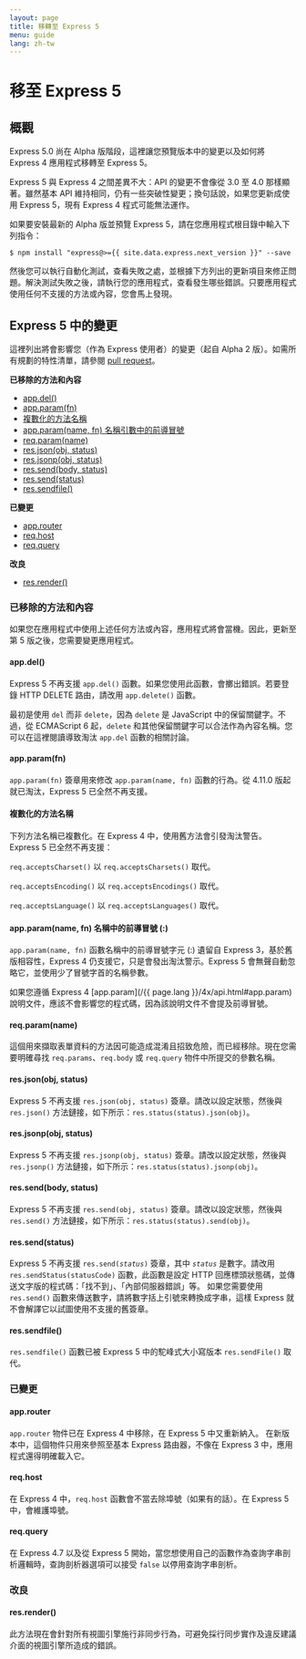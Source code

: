 ```yaml
---
layout: page
title: 移轉至 Express 5
menu: guide
lang: zh-tw
---
```


# 移至 Express 5

<h2 id="overview">概觀</h2>

Express 5.0 尚在 Alpha 版階段，這裡讓您預覽版本中的變更以及如何將 Express 4 應用程式移轉至 Express 5。

Express 5 與 Express 4 之間差異不大：API 的變更不會像從 3.0 至 4.0 那樣顯著。雖然基本 API 維持相同，仍有一些突破性變更；換句話說，如果您更新成使用 Express 5，現有 Express 4 程式可能無法運作。

如果要安裝最新的 Alpha 版並預覽 Express 5，請在您應用程式根目錄中輸入下列指令：

```console
$ npm install "express@>={{ site.data.express.next_version }}" --save
```

然後您可以執行自動化測試，查看失敗之處，並根據下方列出的更新項目來修正問題。解決測試失敗之後，請執行您的應用程式，查看發生哪些錯誤。只要應用程式使用任何不支援的方法或內容，您會馬上發現。

<h2 id="changes">Express 5 中的變更</h2>

這裡列出將會影響您（作為 Express 使用者）的變更（起自 Alpha 2 版）。如需所有規劃的特性清單，請參閱 [pull request](https://github.com/expressjs/express/pull/2237)。

**已移除的方法和內容**

<ul class="doclist">
  <li><a href="#app.del">app.del()</a></li>
  <li><a href="#app.param">app.param(fn)</a></li>
  <li><a href="#plural">複數化的方法名稱</a></li>
  <li><a href="#leading">app.param(name, fn) 名稱引數中的前導冒號</a></li>
  <li><a href="#req.param">req.param(name)</a></li>
  <li><a href="#res.json">res.json(obj, status)</a></li>
  <li><a href="#res.jsonp">res.jsonp(obj, status)</a></li>
  <li><a href="#res.send.body">res.send(body, status)</a></li>
  <li><a href="#res.send.status">res.send(status)</a></li>
  <li><a href="#res.sendfile">res.sendfile()</a></li>
</ul>

**已變更**

<ul class="doclist">
  <li><a href="#app.router">app.router</a></li>
  <li><a href="#req.host">req.host</a></li>
  <li><a href="#req.query">req.query</a></li>
</ul>

**改良**

<ul class="doclist">
  <li><a href="#res.render">res.render()</a></li>
</ul>

<h3>已移除的方法和內容</h3>

如果您在應用程式中使用上述任何方法或內容，應用程式將會當機。因此，更新至第 5 版之後，您需要變更應用程式。

<h4 id="app.del">app.del()</h4>

Express 5 不再支援 `app.del()` 函數。如果您使用此函數，會擲出錯誤。若要登錄 HTTP DELETE 路由，請改用 `app.delete()` 函數。

最初是使用 `del` 而非 `delete`，因為 `delete` 是 JavaScript 中的保留關鍵字。不過，從 ECMAScript 6 起，`delete` 和其他保留關鍵字可以合法作為內容名稱。您可以在這裡閱讀導致淘汰 `app.del` 函數的相關討論。

<h4 id="app.param">app.param(fn)</h4>

`app.param(fn)` 簽章用來修改 `app.param(name, fn)` 函數的行為。從 4.11.0 版起就已淘汰，Express 5 已全然不再支援。

<h4 id="plural">複數化的方法名稱</h4>

下列方法名稱已複數化。在 Express 4 中，使用舊方法會引發淘汰警告。Express 5 已全然不再支援：

`req.acceptsCharset()` 以 `req.acceptsCharsets()` 取代。

`req.acceptsEncoding()` 以 `req.acceptsEncodings()` 取代。

`req.acceptsLanguage()` 以 `req.acceptsLanguages()` 取代。

<h4 id="leading">app.param(name, fn) 名稱中的前導冒號 (:)</h4>

`app.param(name, fn)` 函數名稱中的前導冒號字元 (:) 遺留自 Express 3，基於舊版相容性，Express 4 仍支援它，只是會發出淘汰警示。Express 5 會無聲自動忽略它，並使用少了冒號字首的名稱參數。

如果您遵循 Express 4 [app.param](/{{ page.lang }}/4x/api.html#app.param) 說明文件，應該不會影響您的程式碼，因為該說明文件不會提及前導冒號。

<h4 id="req.param">req.param(name)</h4>

這個用來擷取表單資料的方法因可能造成混淆且招致危險，而已經移除。現在您需要明確尋找 `req.params`、`req.body` 或 `req.query` 物件中所提交的參數名稱。

<h4 id="res.json">res.json(obj, status)</h4>

Express 5 不再支援 `res.json(obj, status)` 簽章。請改以設定狀態，然後與 `res.json()` 方法鏈接，如下所示：`res.status(status).json(obj)`。

<h4 id="res.jsonp">res.jsonp(obj, status)</h4>

Express 5 不再支援 `res.jsonp(obj, status)` 簽章。請改以設定狀態，然後與 `res.jsonp()` 方法鏈接，如下所示：`res.status(status).jsonp(obj)`。

<h4 id="res.send.body">res.send(body, status)</h4>

Express 5 不再支援 `res.send(obj, status)` 簽章。請改以設定狀態，然後與 `res.send()` 方法鏈接，如下所示：`res.status(status).send(obj)`。

<h4 id="res.send.status">res.send(status)</h4>

Express 5 不再支援 <code>res.send(<em>status</em>)</code> 簽章，其中 *`status`* 是數字。請改用 `res.sendStatus(statusCode)` 函數，此函數是設定 HTTP 回應標頭狀態碼，並傳送文字版的程式碼：「找不到」、「內部伺服器錯誤」等。
如果您需要使用 `res.send()` 函數來傳送數字，請將數字括上引號來轉換成字串，這樣 Express 就不會解譯它以試圖使用不支援的舊簽章。

<h4 id="res.sendfile">res.sendfile()</h4>

`res.sendfile()` 函數已被 Express 5 中的駝峰式大小寫版本 `res.sendFile()` 取代。

<h3>已變更</h3>

<h4 id="app.router">app.router</h4>

`app.router` 物件已在 Express 4 中移除，在 Express 5 中又重新納入。
在新版本中，這個物件只用來參照至基本 Express 路由器，不像在 Express 3 中，應用程式還得明確載入它。

<h4 id="req.host">req.host</h4>

在 Express 4 中，`req.host` 函數會不當去除埠號（如果有的話）。在 Express 5 中，會維護埠號。

<h4 id="req.query">req.query</h4>

在 Express 4.7 以及從 Express 5 開始，當您想使用自己的函數作為查詢字串剖析邏輯時，查詢剖析器選項可以接受 `false` 以停用查詢字串剖析。

<h3>改良</h3>

<h4 id="res.render">res.render()</h4>

此方法現在會針對所有視圖引擎施行非同步行為，可避免採行同步實作及違反建議介面的視圖引擎所造成的錯誤。
